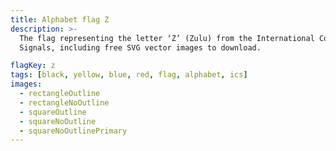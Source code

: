 ```yaml
---
title: Alphabet flag Z
description: >-
  The flag representing the letter ‘Z’ (Zulu) from the International Code of
  Signals, including free SVG vector images to download.

flagKey: z
tags: [black, yellow, blue, red, flag, alphabet, ics]
images:
  - rectangleOutline
  - rectangleNoOutline
  - squareOutline
  - squareNoOutline
  - squareNoOutlinePrimary
---
```

